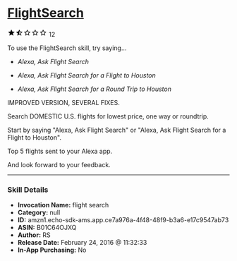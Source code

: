 # [FlightSearch](http://alexa.amazon.com/#skills/amzn1.echo-sdk-ams.app.ce7a976a-4f48-48f9-b3a6-e17c9547ab73)
![1.8 stars](../../images/ic_star_black_18dp_1x.png)![1.8 stars](../../images/ic_star_half_black_18dp_1x.png)![1.8 stars](../../images/ic_star_border_black_18dp_1x.png)![1.8 stars](../../images/ic_star_border_black_18dp_1x.png)![1.8 stars](../../images/ic_star_border_black_18dp_1x.png) 12

To use the FlightSearch skill, try saying...

* *Alexa, Ask Flight Search*

* *Alexa, Ask Flight Search for a Flight to Houston*

* *Alexa, Ask Flight Search for a Round Trip to Houston*

IMPROVED VERSION, SEVERAL FIXES. 

Search DOMESTIC U.S. flights for lowest price, one way or roundtrip.

Start by saying "Alexa, Ask Flight Search" or "Alexa, Ask Flight Search for a Flight to Houston". 

Top 5 flights sent to your Alexa app. 

And look forward to your feedback.

***

### Skill Details

* **Invocation Name:** flight search
* **Category:** null
* **ID:** amzn1.echo-sdk-ams.app.ce7a976a-4f48-48f9-b3a6-e17c9547ab73
* **ASIN:** B01C64OJXQ
* **Author:** RS
* **Release Date:** February 24, 2016 @ 11:32:33
* **In-App Purchasing:** No
